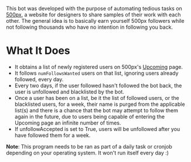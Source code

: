 This bot was developed with the purpose of automating tedious tasks on [500px](https://500px.com/), a website for designers to share samples of their work with each other.
The general idea is to basically earn yourself 500px followers while not following thousands who have no intention in following you back.
# What It Does
* It obtains a list of newly registered users on 500px's [Upcoming](https://500px.com/upcoming) page.
* It follows `numFollowsWanted` users on that list, ignoring users already followed, every day.
* Every two days, if the user followed hasn't followed the bot back, the user is unfollowed and blacklisted by the bot.
* Once a user has been on a list, be it the list of followed users, or the blacklisted users, for a week, their name is purged from the applicable list(s) and there is a chance that the bot may attempt to follow them again in the future, due to users being capable of entering the Upcoming page an infinite number of times.
* If unfollowAccepted is set to True, users will be unfollowed after you have followed them for a week.

**Note**: This program needs to be ran as part of a daily task or cronjob depending on your operating system. It won't run itself every day :)
